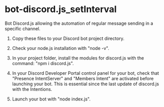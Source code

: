 # bot-discord.js_setInterval
Bot Discord.js allowing the automation of regular message sending in a specific channel.

1) Copy these files to your Discord bot project directory.

2) Check your node.js installation with "node -v".

3) In your project folder, install the modules for discord.js with the command: "npm i discord.js".

4) In your Discord Developer Portal control panel for your bot, check that "Presence IntentServer" and "Members Intent" are activated before launching your bot. This is essential since the last update of discord.js with the Intentions.

5) Launch your bot with "node index.js".
